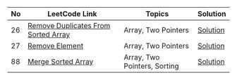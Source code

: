 
| No | LeetCode Link                                                                                                                                                       | Topics                       | Solution                                                                     |
|----|---------------------------------------------------------------------------------------------------------------------------------------------------------------------|------------------------------|------------------------------------------------------------------------------|
| 26 | [Remove Duplicates From Sorted Array](https://leetcode.com/problems/remove-duplicates-from-sorted-array/description/?envType=study-plan-v2&envId=top-interview-150) | Array, Two Pointers          | [Solution](src/main/java/Q0026RemoveDuplicatesFromSortedArray/Solution.java) |
| 27 | [Remove Element](https://leetcode.com/problems/remove-element/?envType=study-plan-v2&envId=top-interview-150)                                                       | Array, Two Pointers          | [Solution](src/main/java/Q0027RemoveElement/Solution.java)                   |
| 88 | [Merge Sorted Array](https://leetcode.com/problems/merge-sorted-array/description/?envType=study-plan-v2&envId=top-interview-150)                                   | Array, Two Pointers, Sorting | [Solution](src/main/java/Q0088MergeSortedArray/SolutionTwo.java)             |